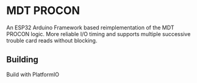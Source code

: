 # MDT PROCON

An ESP32 Arduino Framework based reimplementation of the MDT PROCON logic. More reliable I/O timing and supports multiple successive trouble card reads without blocking. 

## Building

Build with PlatformIO
